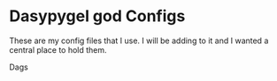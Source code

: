 Dasypygel god Configs
=====================

These are my config files that I use. I will be adding to it and I wanted a central place to hold them.

Dags
